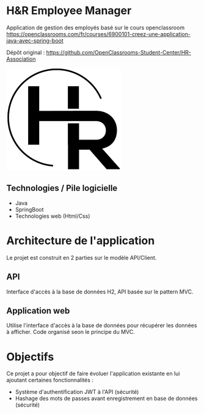 # H&R Employee Manager

Application de gestion des employés basé sur le cours openclassroom https://openclassrooms.com/fr/courses/6900101-creez-une-application-java-avec-spring-boot

Dépôt original : https://github.com/OpenClassrooms-Student-Center/HR-Association



![alt text](logo.png "Title")

## Technologies / Pile logicielle

- Java
- SpringBoot
- Technologies web (Html/Css)

# Architecture de l'application

Le projet est construit en 2 parties sur le modèle API/Client.

## API 

Interface d'accès à la base de données H2, API basée sur le pattern MVC.

## Application web

Utilise l'interface d'accès à la base de données pour récupérer les données à afficher. 
Code organisé seon le principe du MVC.

# Objectifs

Ce projet a pour objectif de faire évoluer l'application existante en lui ajoutant certaines fonctionnalités :

- Système d'authentification JWT à l'API (sécurité)
- Hashage des mots de passes avant enregistrement en base de données (sécurité)




